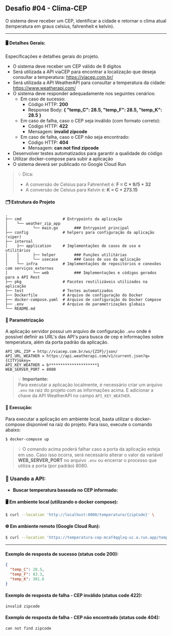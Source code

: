 ## Desafio #04 - Clima-CEP

O sistema deve receber um CEP, identificar a cidade e retornar o clima atual (temperatura em graus celsius, fahrenheit e kelvin).

---
#### 🖥️ Detalhes Gerais:

Especificações e detalhes gerais do projeto. 
- O sistema deve receber um CEP válido de 8 digitos
- Será utilizada a API viaCEP para encontrar a localização que deseja consultar a temperatura: https://viacep.com.br/
- Será utilizada a API WeatherAPI para consultar a temperatura da cidade: https://www.weatherapi.com/
- O sistema deve responder adequadamente nos seguintes cenários:
  - Em caso de sucesso:
    - Código HTTP: **200**
    - Response Body: **{ "temp_C": 28.5, "temp_F": 28.5, "temp_K": 28.5 }**
  - Em caso de falha, caso o CEP seja inválido (com formato correto):
    - Código HTTP: **422**
    - Mensagem: **invalid zipcode**
  - Em caso de falha, caso o CEP não seja encontrado:
    -  Código HTTP: **404**
    - Mensagem: **can not find zipcode**
- Desenvolver testes automatizados para garantir a qualidade do código
- Utilizar docker-compose para subir a aplicação
- O sistema deverá ser publicado no Google Cloud Run

> 💡 Dica:<br/>
> - A conversão de Celsius para Fahrenheit é: **F = C * 9/5 + 32**
> - A conversão de Celsius para Kelvin é: **K = C + 273.15**

#### 🗂️ Estrutura do Projeto
    .
    ├── cmd                  # Entrypoints da aplicação
    │    └── weather_zip_app
    │           └── main.go       ### Entrypoint principal
    ├── config               # helpers para configuração da aplicação (viper)
    ├── internal
    │    ├── application     # Implementações de casos de uso e utilitários
    │    │      ├── helper        ### Funções utilitárias
    │    │      └── usecase       ### Casos de uso da aplicação
    │    └── infra           # Implementações de repositórios e conexões com serviços externos
    │           └── web           ### Implementações e códigos gerados para a API Rest
    ├── pkg                  # Pacotes reutilizáveis utilizados na aplicação
    ├── test                 # Testes automatizados
    ├── Dockerfile           # Arquivo de configuração do Docker
    ├── docker-compose.yaml  # Arquivo de configuração do Docker Compose
    ├── .env                 # Arquivo de parametrizações globais
    └── README.md

#### 🧭 Parametrização
A aplicação servidor possui um arquivo de configuração `.env` onde é possível definir as URL's das API's para busca de cep e informações sobre temperatura, além da porta padrão da aplicação.

```
API_URL_ZIP = http://viacep.com.br/ws/{ZIP}/json/
API_URL_WEATHER = https://api.weatherapi.com/v1/current.json?q={CITY}&key=
API_KEY_WEATHER = b*********************1
WEB_SERVER_PORT = 8080
```

> 💡 **Importante:**<br/>
> Para executar a aplicação localmente, é necessário criar um arquivo `.env` na raiz do projeto com as informações acima. E adicionar a chave da API WeatherAPI no campo `API_KEY_WEATHER`.

#### 🚀 Execução:
Para executar a aplicação em ambiente local, basta utilizar o docker-compose disponível na raiz do projeto. Para isso, execute o comando abaixo:
```bash
$ docker-compose up
```

> 💡 O comando acima poderá falhar caso a porta da aplicação esteja em uso. Caso isso ocorra, será necessário alterar o valor da variável **WEB_SERVER_PORT** no arquivo `.env` ou encerrar o processo que utiliza a porta (por padrão) 8080.

### 📝 Usando a API:

- **Buscar temperatura baseada no CEP informado:**

#### 🖥️ Em ambiente local (utilizando o docker compose):
```bash
$ curl --location 'http://localhost:8000/temperature/{zipCode}' \
```

#### 🌐 Em ambiente remoto (Google Cloud Run):
```bash
$ curl --location 'https://temperatura-cep-mcaf4qqlxq-uc.a.run.app/temperature/{zipCode}' \
```
---
#### Exemplo de resposta de sucesso (status code 200):
```json
{
  "temp_C": 28.5,
  "temp_F": 83.3,
  "temp_K": 301.6
}
```

#### Exemplo de resposta de falha - CEP inválido (status code 422):
```
invalid zipcode
```

#### Exemplo de resposta de falha - CEP não encontrado (status code 404):
```
can not find zipcode
```
